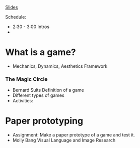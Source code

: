[Slides](https://docs.google.com/presentation/d/1YeXt_8IO_EzlXb0UylCWOclUW92ByHwQxio7gbigmhs/edit?usp=sharing)

Schedule:
- 2:30 - 3:00 Intros
- 
# What is a game?

- Mechanics, Dynamics, Aesthetics Framework
### The Magic Circle
- Bernard Suits Definition of a game
- Different types of games
- Activities:
 # Paper prototyping

- Assignment: Make a paper prototype of a game and test it.
- Molly Bang Visual Language and Image Research